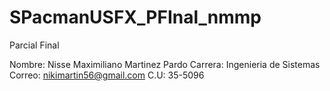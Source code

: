 # SPacmanUSFX_PFInal_nmmp
Parcial Final

Nombre: Nisse Maximiliano Martinez Pardo 
Carrera: Ingenieria de Sistemas 
Correo: nikimartin56@gmail.com 
C.U: 35-5096 
